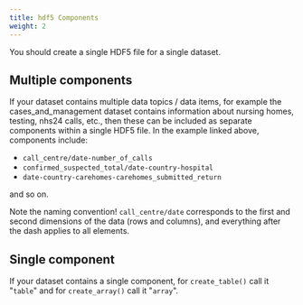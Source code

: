 ```yaml
---
title: hdf5 Components
weight: 2
---
```


You should create a single HDF5 file for a single dataset.

## Multiple components

If your dataset contains multiple data topics / data items, for example the cases_and_management dataset contains information about nursing homes, testing, nhs24 calls, etc., then these can be included as separate components within a single HDF5 file. In the example linked above, components include:

* `call_centre/date-number_of_calls`
* `confirmed_suspected_total/date-country-hospital`
* `date-country-carehomes-carehomes_submitted_return`  

and so on.

Note the naming convention! `call_centre/date` corresponds to the first and second dimensions of the data (rows and columns), and everything after the dash applies to all elements.

## Single component

If your dataset contains a single component, for `create_table()` call it "`table`" and for `create_array()` call it "`array`".
